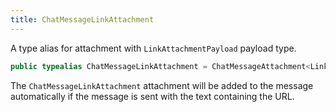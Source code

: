 ```yaml
---
title: ChatMessageLinkAttachment
---
```


A type alias for attachment with `LinkAttachmentPayload` payload type.

``` swift
public typealias ChatMessageLinkAttachment = ChatMessageAttachment<LinkAttachmentPayload>
```

The `ChatMessageLinkAttachment` attachment will be added to the message automatically
if the message is sent with the text containing the URL.
